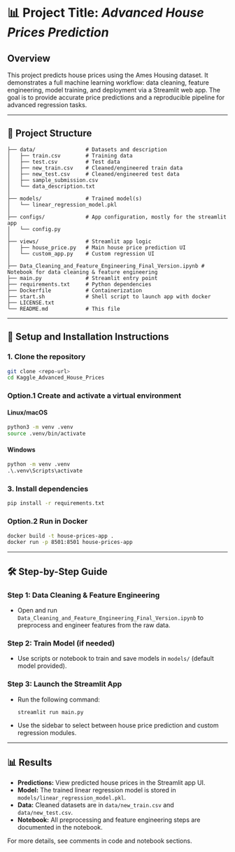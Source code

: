 # 📊 Project Title: *Advanced House Prices Prediction*

## Overview

This project predicts house prices using the Ames Housing dataset. It demonstrates a full machine learning workflow: data cleaning, feature engineering, model training, and deployment via a Streamlit web app. The goal is to provide accurate price predictions and a reproducible pipeline for advanced regression tasks.

---


## 📁 Project Structure

```
├── data/                # Datasets and description
│   ├── train.csv        # Training data
│   ├── test.csv         # Test data
│   ├── new_train.csv    # Cleaned/engineered train data
│   ├── new_test.csv     # Cleaned/engineered test data
│   ├── sample_submission.csv
│   └── data_description.txt
│
├── models/              # Trained model(s)
│   └── linear_regression_model.pkl
│
├── configs/             # App configuration, mostly for the streamlit app
│   └── config.py
│
├── views/               # Streamlit app logic
│   ├── house_price.py   # Main house price prediction UI
│   └── custom_app.py    # Custom regression UI
│
├── Data_Cleaning_and_Feature_Engineering_Final_Version.ipynb # Notebook for data cleaning & feature engineering
├── main.py              # Streamlit entry point
├── requirements.txt     # Python dependencies
├── Dockerfile           # Containerization
├── start.sh             # Shell script to launch app with docker
├── LICENSE.txt
└── README.md            # This file
```

---

## 🔧 Setup and Installation Instructions


### 1. Clone the repository

```bash
git clone <repo-url>
cd Kaggle_Advanced_House_Prices
```


### Option.1 Create and activate a virtual environment

#### Linux/macOS

```bash
python3 -m venv .venv
source .venv/bin/activate
```

#### Windows

```bat
python -m venv .venv
.\.venv\Scripts\activate
```


### 3. Install dependencies

```bash
pip install -r requirements.txt
```


### Option.2 Run in Docker

```bash
docker build -t house-prices-app .
docker run -p 8501:8501 house-prices-app
```

---


## 🛠️ Step-by-Step Guide

### Step 1: Data Cleaning & Feature Engineering
- Open and run `Data_Cleaning_and_Feature_Engineering_Final_Version.ipynb` to preprocess and engineer features from the raw data.

### Step 2: Train Model (if needed)
- Use scripts or notebook to train and save models in `models/` (default model provided).

### Step 3: Launch the Streamlit App
- Run the following command:
	```bash
	streamlit run main.py
	```
- Use the sidebar to select between house price prediction and custom regression modules.


---


## 📊 Results

- **Predictions:** View predicted house prices in the Streamlit app UI.
- **Model:** The trained linear regression model is stored in `models/linear_regression_model.pkl`.
- **Data:** Cleaned datasets are in `data/new_train.csv` and `data/new_test.csv`.
- **Notebook:** All preprocessing and feature engineering steps are documented in the notebook.

For more details, see comments in code and notebook sections.
